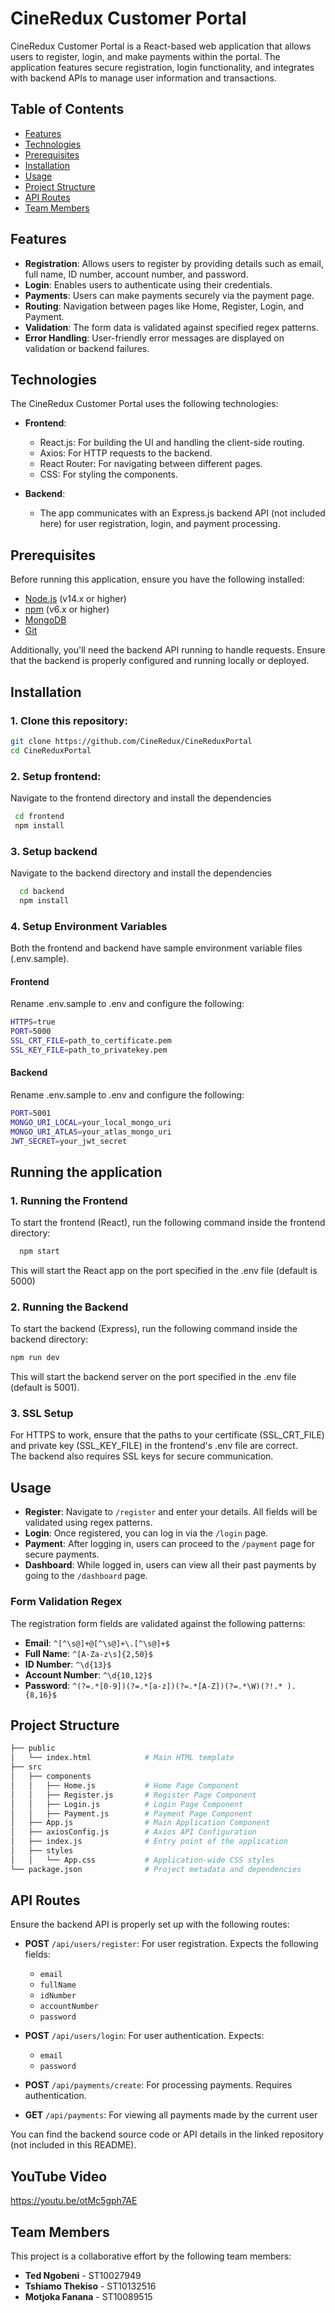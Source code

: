 # CineRedux Customer Portal

CineRedux Customer Portal is a React-based web application that allows users to register, login, and make payments within the portal. The application features secure registration, login functionality, and integrates with backend APIs to manage user information and transactions.

## Table of Contents

- [Features](#features)
- [Technologies](#technologies)
- [Prerequisites](#prerequisites)
- [Installation](#installation)
- [Usage](#usage)
- [Project Structure](#project-structure)
- [API Routes](#api-routes)
- [Team Members](#team-members)


## Features

- **Registration**: Allows users to register by providing details such as email, full name, ID number, account number, and password.
- **Login**: Enables users to authenticate using their credentials.
- **Payments**: Users can make payments securely via the payment page.
- **Routing**: Navigation between pages like Home, Register, Login, and Payment.
- **Validation**: The form data is validated against specified regex patterns.
- **Error Handling**: User-friendly error messages are displayed on validation or backend failures.

## Technologies

The CineRedux Customer Portal uses the following technologies:

- **Frontend**:
  - React.js: For building the UI and handling the client-side routing.
  - Axios: For HTTP requests to the backend.
  - React Router: For navigating between different pages.
  - CSS: For styling the components.
  
- **Backend**:
  - The app communicates with an Express.js backend API (not included here) for user registration, login, and payment processing.
  
## Prerequisites

Before running this application, ensure you have the following installed:

- [Node.js](https://nodejs.org/) (v14.x or higher)
- [npm](https://www.npmjs.com/) (v6.x or higher)
- [MongoDB](https://www.mongodb.com/)
- [Git](https://git-scm.com/)

Additionally, you'll need the backend API running to handle requests. Ensure that the backend is properly configured and running locally or deployed.

## Installation

### 1. Clone this repository:
   ```bash
   git clone https://github.com/CineRedux/CineReduxPortal
   cd CineReduxPortal
   ```

### 2. Setup frontend:
Navigate to the frontend directory and install the dependencies
   ```bash
    cd frontend
    npm install
   ```

### 3. Setup backend
Navigate to the backend directory and install the dependencies
  ```bash
    cd backend
    npm install
   ```
### 4. Setup Environment Variables
Both the frontend and backend have sample environment variable files (.env.sample).
#### Frontend
Rename .env.sample to .env and configure the following:
```bash
HTTPS=true
PORT=5000
SSL_CRT_FILE=path_to_certificate.pem
SSL_KEY_FILE=path_to_privatekey.pem
```
#### Backend
Rename .env.sample to .env and configure the following:
```bash
PORT=5001
MONGO_URI_LOCAL=your_local_mongo_uri
MONGO_URI_ATLAS=your_atlas_mongo_uri
JWT_SECRET=your_jwt_secret
```

## Running the application
### 1. Running the Frontend
To start the frontend (React), run the following command inside the frontend directory:
```bash
  npm start
```
This will start the React app on the port specified in the .env file (default is 5000)

### 2. Running the Backend
To start the backend (Express), run the following command inside the backend directory:
```bash
npm run dev
```
This will start the backend server on the port specified in the .env file (default is 5001).

### 3. SSL Setup
For HTTPS to work, ensure that the paths to your certificate (SSL_CRT_FILE) and private key (SSL_KEY_FILE) in the frontend's .env file are correct.</br> The backend also requires SSL keys for secure communication.


## Usage

- **Register**: Navigate to `/register` and enter your details. All fields will be validated using regex patterns.
- **Login**: Once registered, you can log in via the `/login` page.
- **Payment**: After logging in, users can proceed to the `/payment` page for secure payments.
- **Dashboard**: While logged in, users can view all their past payments by going to the `/dashboard` page.

### Form Validation Regex

The registration form fields are validated against the following patterns:

- **Email**: `^[^\s@]+@[^\s@]+\.[^\s@]+$`
- **Full Name**: `^[A-Za-z\s]{2,50}$`
- **ID Number**: `^\d{13}$`
- **Account Number**: `^\d{10,12}$`
- **Password**: `^(?=.*[0-9])(?=.*[a-z])(?=.*[A-Z])(?=.*\W)(?!.* ).{8,16}$`

## Project Structure

```bash
├── public
│   └── index.html            # Main HTML template
├── src
│   ├── components
│   │   ├── Home.js           # Home Page Component
│   │   ├── Register.js       # Register Page Component
│   │   ├── Login.js          # Login Page Component
│   │   ├── Payment.js        # Payment Page Component
│   ├── App.js                # Main Application Component
│   ├── axiosConfig.js        # Axios API Configuration
│   ├── index.js              # Entry point of the application
│   ├── styles
│   │   └── App.css           # Application-wide CSS styles
└── package.json              # Project metadata and dependencies
```

## API Routes

Ensure the backend API is properly set up with the following routes:

- **POST** `/api/users/register`: For user registration. Expects the following fields:
  - `email`
  - `fullName`
  - `idNumber`
  - `accountNumber`
  - `password`
  
- **POST** `/api/users/login`: For user authentication. Expects:
  - `email`
  - `password`

- **POST** `/api/payments/create`: For processing payments. Requires authentication.
- **GET** `/api/payments`: For viewing all payments made by the current user

You can find the backend source code or API details in the linked repository (not included in this README).

## YouTube Video

https://youtu.be/otMc5gph7AE

## Team Members

This project is a collaborative effort by the following team members:

- **Ted Ngobeni** - ST10027949
- **Tshiamo Thekiso** - ST10132516
- **Motjoka Fanana** - ST10089515


